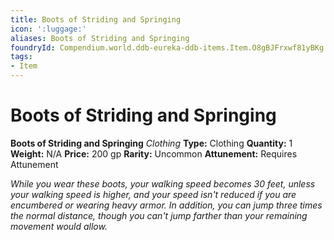 ```yaml
---
title: Boots of Striding and Springing
icon: ':luggage:'
aliases: Boots of Striding and Springing
foundryId: Compendium.world.ddb-eureka-ddb-items.Item.O8gBJFrxwf81yBKg
tags:
- Item
---
```


# Boots of Striding and Springing

**Boots of Striding and Springing**
_Clothing_
**Type:** Clothing
**Quantity:** 1
**Weight:** N/A
**Price:** 200 gp
**Rarity:** Uncommon
**Attunement:** Requires Attunement

*While you wear these boots, your walking speed becomes 30 feet, unless your walking speed is higher, and your speed isn't reduced if you are encumbered or wearing heavy armor. In addition, you can jump three times the normal distance, though you can't jump farther than your remaining movement would allow.*